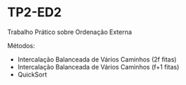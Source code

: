 # TP2-ED2

Trabalho Prático sobre Ordenação Externa

Métodos:
- Intercalação Balanceada de Vários Caminhos (2f fitas)
- Intercalação Balanceada de Vários Caminhos (f+1 fitas)
- QuickSort
  
